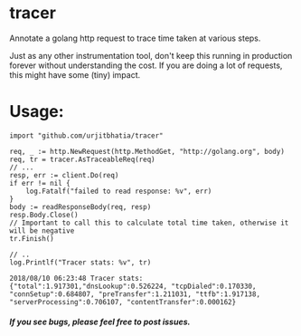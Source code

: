 # tracer
Annotate a golang http request to trace time taken at various steps.

Just as any other instrumentation tool, don't keep this running in production forever without understanding the cost. If you are doing a lot of requests, this might have some (tiny) impact.

# Usage:
```golang
import "github.com/urjitbhatia/tracer"

req, _ := http.NewRequest(http.MethodGet, "http://golang.org", body)
req, tr = tracer.AsTraceableReq(req)
// ...
resp, err := client.Do(req)
if err != nil {
    log.Fatalf("failed to read response: %v", err)
}
body := readResponseBody(req, resp)
resp.Body.Close()
// Important to call this to calculate total time taken, otherwise it will be negative
tr.Finish()

// ..
log.Printlf("Tracer stats: %v", tr)
```
```
2018/08/10 06:23:48 Tracer stats: {"total":1.917301,"dnsLookup":0.526224, "tcpDialed":0.170330, "connSetup":0.684807, "preTransfer":1.211031, "ttfb":1.917138, "serverProcessing":0.706107, "contentTransfer":0.000162}
```

##### If you see bugs, please feel free to post issues.

